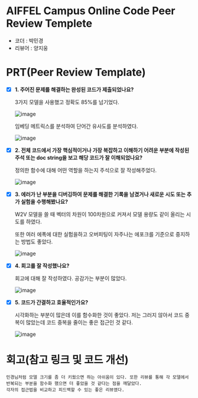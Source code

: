 # AIFFEL Campus Online Code Peer Review Templete
- 코더 : 박민경
- 리뷰어 : 양지웅


# PRT(Peer Review Template)
- [x]  **1. 주어진 문제를 해결하는 완성된 코드가 제출되었나요?**

    3가지 모델을 사용했고 정확도 85%를 넘기었다.

    ![image](https://github.com/user-attachments/assets/5173f7ae-8170-4dac-acee-c5ae11c6ff83)

    임베딩 메트릭스를 분석하여 단어간 유사도를 분석하였다.

    ![image](https://github.com/user-attachments/assets/f6cbc67b-60d2-40ef-a3f3-778a2cdec289)

- [x]  **2. 전체 코드에서 가장 핵심적이거나 가장 복잡하고 이해하기 어려운 부분에 작성된 
주석 또는 doc string을 보고 해당 코드가 잘 이해되었나요?**

    정의한 함수에 대해 어떤 역할을 하는지 주석으로 잘 작성해주었다.

    ![image](https://github.com/user-attachments/assets/5afed64c-23c2-4d38-8508-574dde766ba7)

- [x]  **3. 에러가 난 부분을 디버깅하여 문제를 해결한 기록을 남겼거나
새로운 시도 또는 추가 실험을 수행해봤나요?**

    W2V 모델을 쓸 때 벡터의 차원이 100차원으로 커져서 모델 용량도 같이 올리는 시도를 하였다.

    또한 여러 에폭에 대한 실험을하고 오버피팅이 자주나는 에포크를 기준으로 중지하는 방법도 좋았다.

    ![image](https://github.com/user-attachments/assets/ec06aa55-72e3-4da1-b790-196af54ab6ae)

- [x]  **4. 회고를 잘 작성했나요?**

    회고에 대해 잘 작성하였다. 공감가는 부분이 많았다.
    
    ![image](https://github.com/user-attachments/assets/a8eab5aa-b0f6-426b-9bd0-ada592e83f7b)
        
- [x]  **5. 코드가 간결하고 효율적인가요?**

    시각화하는 부분이 많은데 이를 함수화한 것이 좋았다. 저는 그러지 않아서 코드 중복이 많았는데 코드 중복을 줄이는 좋은 접근인 것 같다.

    ![image](https://github.com/user-attachments/assets/f357959c-0f69-4314-8978-357789c8f0a3)

# 회고(참고 링크 및 코드 개선)
```
민경님처럼 모델 크기를 좀 더 키웠으면 하는 아쉬움이 있다. 또한 리뷰를 통해 각 모델에서 반복되는 부분을 함수화 했으면 더 좋았을 것 같다는 점을 깨달았다.
각자의 접근법을 비교하고 피드백할 수 있는 좋은 리뷰였다.
```
